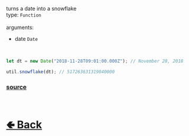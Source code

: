 turns a date into a snowflake<br>
type: `Function`<br><br>
arguments:
- date `Date`

<br>

```js
let dt = new Date("2018-11-28T09:01:00.000Z"); // November 28, 2018

util.snowflake(dt); // 517263631319040000
```

### [source](https://github.com/shysolocup/noscord.js/blob/main/src/Services/UtilService/custard/snowflake.js)

<br> <h1> [🢀 Back](https://github.com/shysolocup/noscord.js/wiki/Util) </h1>